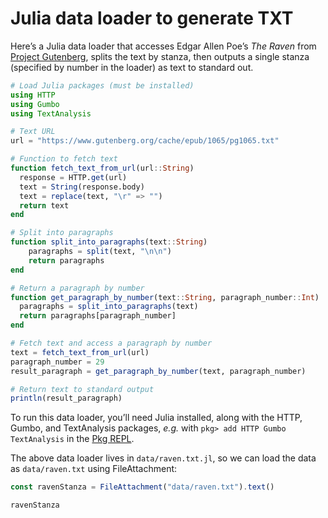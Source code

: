 # Julia data loader to generate TXT

Here’s a Julia data loader that accesses Edgar Allen Poe’s _The Raven_ from [Project Gutenberg](https://www.gutenberg.org/cache/epub/1065/pg1065.txt), splits the text by stanza, then outputs a single stanza (specified by number in the loader) as text to standard out.

```julia
# Load Julia packages (must be installed)
using HTTP
using Gumbo
using TextAnalysis

# Text URL
url = "https://www.gutenberg.org/cache/epub/1065/pg1065.txt"

# Function to fetch text
function fetch_text_from_url(url::String)
  response = HTTP.get(url)
  text = String(response.body)
  text = replace(text, "\r" => "")
  return text
end

# Split into paragraphs
function split_into_paragraphs(text::String)
    paragraphs = split(text, "\n\n")
    return paragraphs
end

# Return a paragraph by number
function get_paragraph_by_number(text::String, paragraph_number::Int)
  paragraphs = split_into_paragraphs(text)
  return paragraphs[paragraph_number]
end

# Fetch text and access a paragraph by number
text = fetch_text_from_url(url)
paragraph_number = 29
result_paragraph = get_paragraph_by_number(text, paragraph_number)

# Return text to standard output
println(result_paragraph)
```

<div class="note">

To run this data loader, you’ll need Julia installed, along with the HTTP, Gumbo, and TextAnalysis packages, _e.g._ with `pkg> add HTTP Gumbo TextAnalysis` in the [Pkg REPL](https://pkgdocs.julialang.org/v1/managing-packages/#Adding-packages).

</div>

The above data loader lives in `data/raven.txt.jl`, so we can load the data as `data/raven.txt` using FileAttachment:

```js echo
const ravenStanza = FileAttachment("data/raven.txt").text()
```

```js echo
ravenStanza
```
